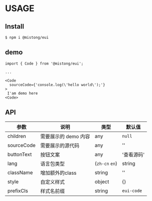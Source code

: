 # USAGE

## Install

```
$ npm i @mistong/eui
```

## demo

```
import { Code } from '@mistong/eui';

...

<Code
  sourceCode={'console.log(\'hello world\');'}
>
 I'am demo here
<Code>
```

## API

|参数|说明|类型|默认值|
|---|----|---|------|
|children|需要展示的 demo 内容|any|`null`|
|sourceCode|需要展示的源代码|any|''|
|buttonText|按钮文案|any|'查看源码'|
|lang|语言包类型|(`zh-cn` `en`)|string|`zh-cn`|
|className|增加额外的class|string|''|
|style|自定义样式|object|{}|
|prefixCls|样式名前缀|string|`eui-code`|
